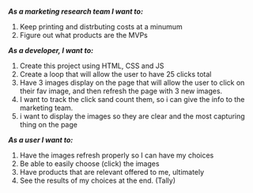 **_As a marketing research team I want to:_**
1. Keep printing and distrbuting costs at a minumum
2. Figure out what products are the MVPs

**_As a developer, I want to:_**
1. Create this project using HTML, CSS and JS
2. Create a loop that will allow the user to have 25 clicks total
3. Have 3 images display on the page that will allow the user to click on their fav image, and then refresh the page with 3 new images.
4. I want to track the click sand count them, so i can give the info to the marketing team.
5. i want to display the images so they are clear and the most capturing thing on the page

**_As a user I want to:_**
1. Have the images refresh properly so I can have my choices
2. Be able to easily choose (click) the images
3. Have products that are relevant offered to me, ultimately
4. See the results of my choices at the end. (Tally)
